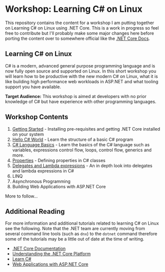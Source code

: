 # Workshop: Learning C# on Linux

This repository contains the content for a workshop I am putting together
on Learning C# on Linux using .NET Core.  This is a work in progress 
so feel free to contribute but I'll probably make some major
changes here before porting the content over to somewhere official like
the [.NET Core Docs](https://github.com/dotnet/core-docs).

## Learning C# on Linux
C# is a modern, advanced general purpose programming language and is now fully open source and supported on Linux.
In this short workshop you will learn how to be productive with the new modern C# on Linux,
what it is like building high performance web workloads in ASP.NET and what tooling support you have available.

**Target Audience:** This workshop is aimed at developers with no prior knowledge of C#
but have experience with other programming languages.

## Workshop Contents

 1. [Getting Started](001-Getting-Started/) - Installing pre-requisites and getting .NET Core installed on your system
 2. [Hello C# World](002-Hello-CSharp/) - Learn the structure of a basic C# program
 3. [C# Language Basics](003-Language-Basics/) - Learn the basics of the C# language such as variables, expressions
    control flow, loops, control flow, generics and more.
 4. [Properties](004-Properties/) - Defining properties in C# classes
 5. [Delegates and Lambda expressions](005-Lambdas/) - An in depth look into delegates and lambda expressions in C#
 6. LINQ
 7. Asynchronous Programming
 8. Building Web Applications with ASP.NET Core
 
More to follow...

## Additional Reading
For more information and additional tutorials related to learning C# on Linux see the following. Note that the
.NET team are currently moving from several command line tools (such as `dnx`) to the `dotnet` command
therefore some of the tutorials may be a little out of date at the time of writing.
 - [.NET Core Documentation](http://dotnet.github.io/docs/index.html)
 - [Understanding the .NET Core Platform](http://dotnet.github.io/docs/concepts/primer.html)
 - [Learn C#](http://dotnet.github.io/docs/languages/csharp/index.html)
 - [Web Applications with ASP.NET Core](http://docs.asp.net/en/latest/index.html)
 
